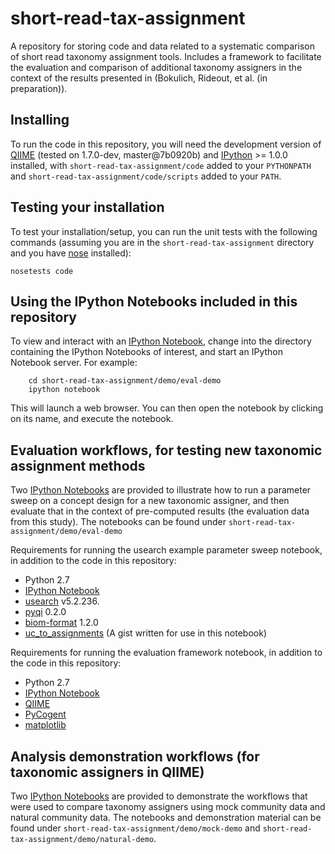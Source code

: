 short-read-tax-assignment
=========================

A repository for storing code and data related to a systematic comparison of
short read taxonomy assignment tools. Includes a framework to facilitate the
evaluation and comparison of additional taxonomy assigners in the context of
the results presented in (Bokulich, Rideout, et al. (in preparation)).

Installing
----------

To run the code in this repository, you will need the development version of
[QIIME](http://www.qiime.org) (tested on 1.7.0-dev, master@7b0920b) and
[IPython](http://ipython.org/) >= 1.0.0 installed, with
```short-read-tax-assignment/code``` added to your ```PYTHONPATH``` and
```short-read-tax-assignment/code/scripts``` added to your ```PATH```.

Testing your installation
-------------------------

To test your installation/setup, you can run the unit tests with the following
commands (assuming you are in the ```short-read-tax-assignment``` directory and
you have [nose](http://nose.readthedocs.org/en/latest/) installed):

    nosetests code

Using the IPython Notebooks included in this repository
-------------------------------------------------------

To view and interact with an [IPython Notebook](http://ipython.org/notebook.html), change into the directory containing the IPython Notebooks of interest, and start an IPython Notebook server. For example:

```
    cd short-read-tax-assignment/demo/eval-demo
    ipython notebook
```

This will launch a web browser. You can then open the notebook by clicking on its name, and execute the notebook.

Evaluation workflows, for testing new taxonomic assignment methods
------------------------------------------------------------------

Two [IPython Notebooks](http://ipython.org/notebook.html) are provided to illustrate how to run a parameter sweep on a concept design for a new taxonomic assigner, and then evaluate that in the context of pre-computed results (the evaluation data from this study). The notebooks can be found under ```short-read-tax-assignment/demo/eval-demo```

Requirements for running the usearch example parameter sweep notebook, in addition to the code in this repository:

* Python 2.7
* [IPython Notebook](http://ipython.org/notebook.html)
* [usearch](http://www.drive5.com/usearch/) v5.2.236. 
* [pyqi](http://bipy.github.io/pyqi/doc/index.html) 0.2.0
* [biom-format](http://www.biom-format.org) 1.2.0
* [uc_to_assignments](https://gist.github.com/gregcaporaso/6083538) (A gist written for use in this notebook)

Requirements for running the evaluation framework notebook, in addition to the code in this repository:

* Python 2.7
* [IPython Notebook](http://ipython.org/notebook.html)
* [QIIME](http://qiime.org/)
* [PyCogent](https://github.com/pycogent/pycogent)
* [matplotlib](http://matplotlib.org/)

Analysis demonstration workflows (for taxonomic assigners in QIIME)
-------------------------------------------------------------------

Two [IPython Notebooks](http://ipython.org/notebook.html) are provided to
demonstrate the workflows that were used to compare taxonomy assigners using
mock community data and natural community data. The notebooks and demonstration
material can be found under ```short-read-tax-assignment/demo/mock-demo``` and
```short-read-tax-assignment/demo/natural-demo```. 
